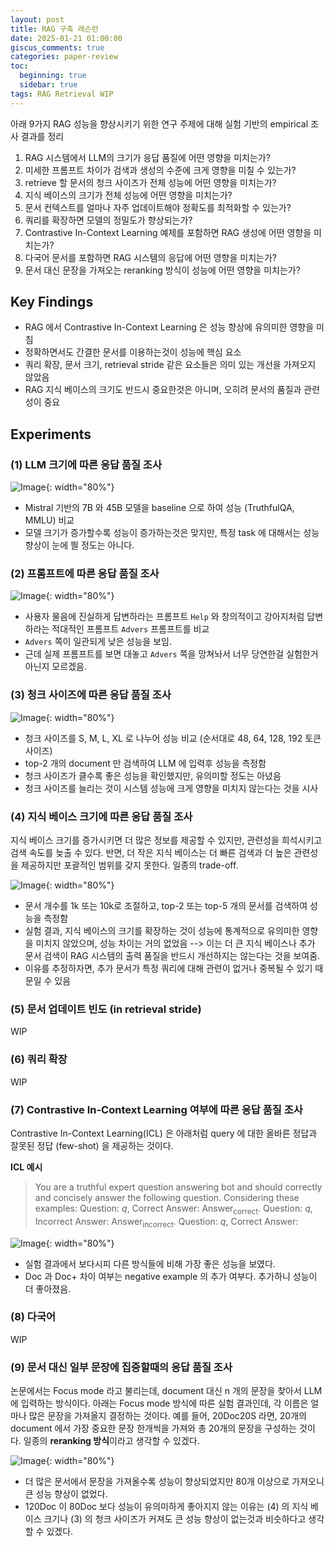 ```yaml
---
layout: post
title: RAG 구축 레슨런
date: 2025-01-21 01:00:00
giscus_comments: true
categories: paper-review
toc:
  beginning: true
  sidebar: true
tags: RAG Retrieval WIP
---
```


아래 9가지 RAG 성능을 향상시키기 위한 연구 주제에 대해 실험 기반의 empirical 조사 결과를 정리

1. RAG 시스템에서 LLM의 크기가 응답 품질에 어떤 영향을 미치는가?
2. 미세한 프롬프트 차이가 검색과 생성의 수준에 크게 영향을 미칠 수 있는가?
3. retrieve 할 문서의 청크 사이즈가 전체 성능에 어떤 영향을 미치는가?
4. 지식 베이스의 크기가 전체 성능에 어떤 영향을 미치는가?
5. 문서 컨텍스트를 얼마나 자주 업데이트해야 정확도를 최적화할 수 있는가?
6. 쿼리를 확장하면 모델의 정밀도가 향상되는가?
7. Contrastive In-Context Learning 예제를 포함하면 RAG 생성에 어떤 영향을 미치는가?
8. 다국어 문서를 포함하면 RAG 시스템의 응답에 어떤 영향을 미치는가?
9. 문서 대신 문장을 가져오는 reranking 방식이 성능에 어떤 영향을 미치는가?

## Key Findings

- RAG 에서 Contrastive In-Context Learning 은 성능 향상에 유의미한 영향을 미침
- 정확하면서도 간결한 문서를 이용하는것이 성능에 핵심 요소
- 쿼리 확장, 문서 크기, retrieval stride 같은 요소들은 의미 있는 개선을 가져오지 않았음
- RAG 지식 베이스의 크기도 반드시 중요한것은 아니며, 오히려 문서의 품질과 관련성이 중요

## Experiments

### (1) LLM 크기에 따른 응답 품질 조사

![Image](https://i.imgur.com/O5llP9M.png){: width="80%"}

- Mistral 기반의 7B 와 45B 모델을 baseline 으로 하여 성능 (TruthfulQA, MMLU) 비교
- 모델 크기가 증가할수록 성능이 증가하는것은 맞지만, 특정 task 에 대해서는 성능 향상이 눈에 띌 정도는 아니다.

### (2) 프롬프트에 따른 응답 품질 조사

![Image](https://i.imgur.com/fwfGJGi.png){: width="80%"}

- 사용자 물음에 진실하게 답변하라는 프롬프트 `Help` 와 창의적이고 강아지처럼 답변하라는 적대적인 프롬프트 `Advers` 프롬프트를 비교
- `Advers` 쪽이 일관되게 낮은 성능을 보임.
- 근데 실제 프롬프트를 보면 대놓고 `Advers` 쪽을 망쳐놔서 너무 당연한걸 실험한거 아닌지 모르겠음.

### (3) 청크 사이즈에 따른 응답 품질 조사

![Image](https://i.imgur.com/2seUB76.png){: width="80%"}

- 청크 사이즈를 S, M, L, XL 로 나누어 성능 비교 (순서대로 48, 64, 128, 192 토큰 사이즈)
- top-2 개의 document 만 검색하여 LLM 에 입력후 성능을 측정함
- 청크 사이즈가 클수록 좋은 성능을 확인했지만, 유의미할 정도는 아녔음
- 청크 사이즈를 늘리는 것이 시스템 성능에 크게 영향을 미치지 않는다는 것을 시사

### (4) 지식 베이스 크기에 따른 응답 품질 조사

지식 베이스 크기를 증가시키면 더 많은 정보를 제공할 수 있지만, 관련성을 희석시키고 검색 속도를 늦출 수 있다. 반면, 더 작은 지식 베이스는 더 빠른 검색과 더 높은 관련성을 제공하지만 포괄적인 범위를 갖지 못한다. 일종의 trade-off.

![Image](https://i.imgur.com/UCqxmmM.png){: width="80%"}

- 문서 개수를 1k 또는 10k로 조절하고, top-2 또는 top-5 개의 문서를 검색하여 성능을 측정함
- 실험 결과, 지식 베이스의 크기를 확장하는 것이 성능에 통계적으로 유의미한 영향을 미치지 않았으며, 성능 차이는 거의 없었음 --> 이는 더 큰 지식 베이스나 추가 문서 검색이 RAG 시스템의 출력 품질을 반드시 개선하지는 않는다는 것을 보여줌.
- 이유를 추정하자면, 추가 문서가 특정 쿼리에 대해 관련이 없거나 중복될 수 있기 때문일 수 있음

### (5) 문서 업데이트 빈도 (in retrieval stride)

WIP

### (6) 쿼리 확장

WIP

### (7) Contrastive In-Context Learning 여부에 따른 응답 품질 조사

Contrastive In-Context Learning(ICL) 은 아래처럼 query 에 대한 올바른 정답과 잘못된 정답 (few-shot) 을 제공하는 것이다.

**ICL 예시**

> You are a truthful expert question answering bot and should correctly and concisely answer the following question. Considering these examples: Question: $q$, Correct Answer: $\text{Answer}_{\text{correct}}$. Question: $q$, Incorrect Answer: $\text{Answer}_{\text{incorrect}}$. Question: $q$, Correct Answer:

![Image](https://i.imgur.com/sStpLZ6.png){: width="80%"}

- 실험 결과에서 보다시피 다른 방식들에 비해 가장 좋은 성능을 보였다.
- Doc 과 Doc+ 차이 여부는 negative example 의 추가 여부다. 추가하니 성능이 더 좋아졌음.

### (8) 다국어

WIP

### (9) 문서 대신 일부 문장에 집중할때의 응답 품질 조사

논문에서는 Focus mode 라고 불리는데, document 대신 n 개의 문장을 찾아서 LLM 에 입력하는 방식이다. 아래는 Focus mode 방식에 따른 실험 결과인데, 각 이름은 얼마나 많은 문장을 가져올지 결정하는 것이다. 예를 들어, 20Doc20S 라면, 20개의 document 에서 가장 중요한 문장 한개씩을 가져와 총 20개의 문장을 구성하는 것이다. 일종의 **reranking 방식**이라고 생각할 수 있겠다.

![Image](https://i.imgur.com/lC34C0z.png){: width="80%"}

- 더 많은 문서에서 문장을 가져올수록 성능이 향상되었지만 80개 이상으로 가져오니 큰 성능 향상이 없었다.
- 120Doc 이 80Doc 보다 성능이 유의미하게 좋아지지 않는 이유는 (4) 의 지식 베이스 크기나 (3) 의 청크 사이즈가 커져도 큰 성능 향상이 없는것과 비슷하다고 생각할 수 있겠다.
